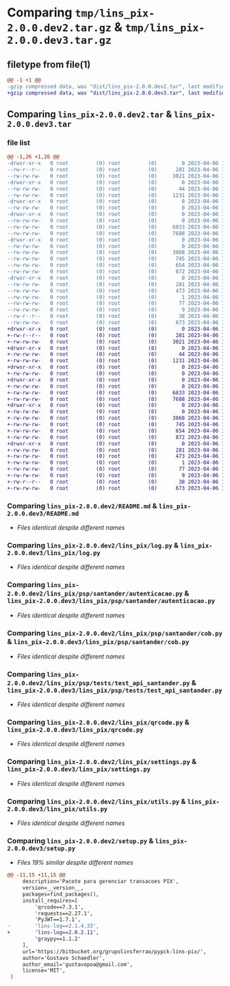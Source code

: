 # Comparing `tmp/lins_pix-2.0.0.dev2.tar.gz` & `tmp/lins_pix-2.0.0.dev3.tar.gz`

## filetype from file(1)

```diff
@@ -1 +1 @@
-gzip compressed data, was "dist/lins_pix-2.0.0.dev2.tar", last modified: Thu Apr  6 19:08:02 2023, max compression
+gzip compressed data, was "dist/lins_pix-2.0.0.dev3.tar", last modified: Thu Apr  6 19:58:44 2023, max compression
```

## Comparing `lins_pix-2.0.0.dev2.tar` & `lins_pix-2.0.0.dev3.tar`

### file list

```diff
@@ -1,26 +1,26 @@
-drwxr-xr-x   0 root         (0) root         (0)        0 2023-04-06 19:08:02.000000 lins_pix-2.0.0.dev2/
--rw-r--r--   0 root         (0) root         (0)      281 2023-04-06 19:08:02.000000 lins_pix-2.0.0.dev2/PKG-INFO
--rw-rw-rw-   0 root         (0) root         (0)     3021 2023-04-06 19:07:37.000000 lins_pix-2.0.0.dev2/README.md
-drwxr-xr-x   0 root         (0) root         (0)        0 2023-04-06 19:08:02.000000 lins_pix-2.0.0.dev2/lins_pix/
--rw-rw-rw-   0 root         (0) root         (0)       44 2023-04-06 19:07:37.000000 lins_pix-2.0.0.dev2/lins_pix/__init__.py
--rw-rw-rw-   0 root         (0) root         (0)     1231 2023-04-06 19:07:37.000000 lins_pix-2.0.0.dev2/lins_pix/log.py
-drwxr-xr-x   0 root         (0) root         (0)        0 2023-04-06 19:08:02.000000 lins_pix-2.0.0.dev2/lins_pix/psp/
--rw-rw-rw-   0 root         (0) root         (0)        0 2023-04-06 19:07:37.000000 lins_pix-2.0.0.dev2/lins_pix/psp/__init__.py
-drwxr-xr-x   0 root         (0) root         (0)        0 2023-04-06 19:08:02.000000 lins_pix-2.0.0.dev2/lins_pix/psp/santander/
--rw-rw-rw-   0 root         (0) root         (0)        0 2023-04-06 19:07:37.000000 lins_pix-2.0.0.dev2/lins_pix/psp/santander/__init__.py
--rw-rw-rw-   0 root         (0) root         (0)     6833 2023-04-06 19:07:37.000000 lins_pix-2.0.0.dev2/lins_pix/psp/santander/autenticacao.py
--rw-rw-rw-   0 root         (0) root         (0)     7688 2023-04-06 19:07:37.000000 lins_pix-2.0.0.dev2/lins_pix/psp/santander/cob.py
-drwxr-xr-x   0 root         (0) root         (0)        0 2023-04-06 19:08:02.000000 lins_pix-2.0.0.dev2/lins_pix/psp/tests/
--rw-rw-rw-   0 root         (0) root         (0)        0 2023-04-06 19:07:37.000000 lins_pix-2.0.0.dev2/lins_pix/psp/tests/__init__.py
--rw-rw-rw-   0 root         (0) root         (0)     3868 2023-04-06 19:07:37.000000 lins_pix-2.0.0.dev2/lins_pix/psp/tests/test_api_santander.py
--rw-rw-rw-   0 root         (0) root         (0)      745 2023-04-06 19:07:37.000000 lins_pix-2.0.0.dev2/lins_pix/qrcode.py
--rw-rw-rw-   0 root         (0) root         (0)      654 2023-04-06 19:07:37.000000 lins_pix-2.0.0.dev2/lins_pix/settings.py
--rw-rw-rw-   0 root         (0) root         (0)      872 2023-04-06 19:07:37.000000 lins_pix-2.0.0.dev2/lins_pix/utils.py
-drwxr-xr-x   0 root         (0) root         (0)        0 2023-04-06 19:08:02.000000 lins_pix-2.0.0.dev2/lins_pix.egg-info/
--rw-rw-rw-   0 root         (0) root         (0)      281 2023-04-06 19:08:02.000000 lins_pix-2.0.0.dev2/lins_pix.egg-info/PKG-INFO
--rw-rw-rw-   0 root         (0) root         (0)      473 2023-04-06 19:08:02.000000 lins_pix-2.0.0.dev2/lins_pix.egg-info/SOURCES.txt
--rw-rw-rw-   0 root         (0) root         (0)        1 2023-04-06 19:08:02.000000 lins_pix-2.0.0.dev2/lins_pix.egg-info/dependency_links.txt
--rw-rw-rw-   0 root         (0) root         (0)       77 2023-04-06 19:08:02.000000 lins_pix-2.0.0.dev2/lins_pix.egg-info/requires.txt
--rw-rw-rw-   0 root         (0) root         (0)        9 2023-04-06 19:08:02.000000 lins_pix-2.0.0.dev2/lins_pix.egg-info/top_level.txt
--rw-r--r--   0 root         (0) root         (0)       38 2023-04-06 19:08:02.000000 lins_pix-2.0.0.dev2/setup.cfg
--rw-rw-rw-   0 root         (0) root         (0)      673 2023-04-06 19:07:37.000000 lins_pix-2.0.0.dev2/setup.py
+drwxr-xr-x   0 root         (0) root         (0)        0 2023-04-06 19:58:44.000000 lins_pix-2.0.0.dev3/
+-rw-r--r--   0 root         (0) root         (0)      281 2023-04-06 19:58:44.000000 lins_pix-2.0.0.dev3/PKG-INFO
+-rw-rw-rw-   0 root         (0) root         (0)     3021 2023-04-06 19:58:22.000000 lins_pix-2.0.0.dev3/README.md
+drwxr-xr-x   0 root         (0) root         (0)        0 2023-04-06 19:58:44.000000 lins_pix-2.0.0.dev3/lins_pix/
+-rw-rw-rw-   0 root         (0) root         (0)       44 2023-04-06 19:58:22.000000 lins_pix-2.0.0.dev3/lins_pix/__init__.py
+-rw-rw-rw-   0 root         (0) root         (0)     1231 2023-04-06 19:58:22.000000 lins_pix-2.0.0.dev3/lins_pix/log.py
+drwxr-xr-x   0 root         (0) root         (0)        0 2023-04-06 19:58:44.000000 lins_pix-2.0.0.dev3/lins_pix/psp/
+-rw-rw-rw-   0 root         (0) root         (0)        0 2023-04-06 19:58:22.000000 lins_pix-2.0.0.dev3/lins_pix/psp/__init__.py
+drwxr-xr-x   0 root         (0) root         (0)        0 2023-04-06 19:58:44.000000 lins_pix-2.0.0.dev3/lins_pix/psp/santander/
+-rw-rw-rw-   0 root         (0) root         (0)        0 2023-04-06 19:58:22.000000 lins_pix-2.0.0.dev3/lins_pix/psp/santander/__init__.py
+-rw-rw-rw-   0 root         (0) root         (0)     6833 2023-04-06 19:58:22.000000 lins_pix-2.0.0.dev3/lins_pix/psp/santander/autenticacao.py
+-rw-rw-rw-   0 root         (0) root         (0)     7688 2023-04-06 19:58:22.000000 lins_pix-2.0.0.dev3/lins_pix/psp/santander/cob.py
+drwxr-xr-x   0 root         (0) root         (0)        0 2023-04-06 19:58:44.000000 lins_pix-2.0.0.dev3/lins_pix/psp/tests/
+-rw-rw-rw-   0 root         (0) root         (0)        0 2023-04-06 19:58:22.000000 lins_pix-2.0.0.dev3/lins_pix/psp/tests/__init__.py
+-rw-rw-rw-   0 root         (0) root         (0)     3868 2023-04-06 19:58:22.000000 lins_pix-2.0.0.dev3/lins_pix/psp/tests/test_api_santander.py
+-rw-rw-rw-   0 root         (0) root         (0)      745 2023-04-06 19:58:22.000000 lins_pix-2.0.0.dev3/lins_pix/qrcode.py
+-rw-rw-rw-   0 root         (0) root         (0)      654 2023-04-06 19:58:22.000000 lins_pix-2.0.0.dev3/lins_pix/settings.py
+-rw-rw-rw-   0 root         (0) root         (0)      872 2023-04-06 19:58:22.000000 lins_pix-2.0.0.dev3/lins_pix/utils.py
+drwxr-xr-x   0 root         (0) root         (0)        0 2023-04-06 19:58:44.000000 lins_pix-2.0.0.dev3/lins_pix.egg-info/
+-rw-rw-rw-   0 root         (0) root         (0)      281 2023-04-06 19:58:44.000000 lins_pix-2.0.0.dev3/lins_pix.egg-info/PKG-INFO
+-rw-rw-rw-   0 root         (0) root         (0)      473 2023-04-06 19:58:44.000000 lins_pix-2.0.0.dev3/lins_pix.egg-info/SOURCES.txt
+-rw-rw-rw-   0 root         (0) root         (0)        1 2023-04-06 19:58:44.000000 lins_pix-2.0.0.dev3/lins_pix.egg-info/dependency_links.txt
+-rw-rw-rw-   0 root         (0) root         (0)       77 2023-04-06 19:58:44.000000 lins_pix-2.0.0.dev3/lins_pix.egg-info/requires.txt
+-rw-rw-rw-   0 root         (0) root         (0)        9 2023-04-06 19:58:44.000000 lins_pix-2.0.0.dev3/lins_pix.egg-info/top_level.txt
+-rw-r--r--   0 root         (0) root         (0)       38 2023-04-06 19:58:44.000000 lins_pix-2.0.0.dev3/setup.cfg
+-rw-rw-rw-   0 root         (0) root         (0)      673 2023-04-06 19:58:22.000000 lins_pix-2.0.0.dev3/setup.py
```

### Comparing `lins_pix-2.0.0.dev2/README.md` & `lins_pix-2.0.0.dev3/README.md`

 * *Files identical despite different names*

### Comparing `lins_pix-2.0.0.dev2/lins_pix/log.py` & `lins_pix-2.0.0.dev3/lins_pix/log.py`

 * *Files identical despite different names*

### Comparing `lins_pix-2.0.0.dev2/lins_pix/psp/santander/autenticacao.py` & `lins_pix-2.0.0.dev3/lins_pix/psp/santander/autenticacao.py`

 * *Files identical despite different names*

### Comparing `lins_pix-2.0.0.dev2/lins_pix/psp/santander/cob.py` & `lins_pix-2.0.0.dev3/lins_pix/psp/santander/cob.py`

 * *Files identical despite different names*

### Comparing `lins_pix-2.0.0.dev2/lins_pix/psp/tests/test_api_santander.py` & `lins_pix-2.0.0.dev3/lins_pix/psp/tests/test_api_santander.py`

 * *Files identical despite different names*

### Comparing `lins_pix-2.0.0.dev2/lins_pix/qrcode.py` & `lins_pix-2.0.0.dev3/lins_pix/qrcode.py`

 * *Files identical despite different names*

### Comparing `lins_pix-2.0.0.dev2/lins_pix/settings.py` & `lins_pix-2.0.0.dev3/lins_pix/settings.py`

 * *Files identical despite different names*

### Comparing `lins_pix-2.0.0.dev2/lins_pix/utils.py` & `lins_pix-2.0.0.dev3/lins_pix/utils.py`

 * *Files identical despite different names*

### Comparing `lins_pix-2.0.0.dev2/setup.py` & `lins_pix-2.0.0.dev3/setup.py`

 * *Files 19% similar despite different names*

```diff
@@ -11,15 +11,15 @@
     description='Pacote para gerenciar transacoes PIX',
     version=__version__,
     packages=find_packages(),
     install_requires=[
         'qrcode==7.3.1',
         'requests==2.27.1',
         'PyJWT==1.7.1',
-        'lins-log==2.1.4.33',
+        'lins-log==2.0.2.11',
         'graypy==1.1.2'
     ],
     url='https://bitbucket.org/grupolinsferrao/pypck-lins-pix/',
     author='Gustavo Schaedler',
     author_email='gustavopoa@gmail.com',
     license='MIT',
 )
```

